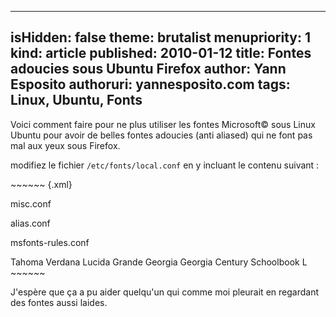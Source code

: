 -----
isHidden:       false
theme: brutalist
menupriority:   1
kind:           article
published: 2010-01-12
title: Fontes adoucies sous Ubuntu Firefox
author: Yann Esposito
authoruri: yannesposito.com
tags:  Linux, Ubuntu, Fonts
-----

Voici comment faire pour ne plus utiliser les fontes Microsoft© sous Linux Ubuntu pour avoir de belles fontes adoucies (anti aliased) qui ne font pas mal aux yeux sous Firefox.

modifiez le fichier <code>/etc/fonts/local.conf</code> en y incluant le contenu suivant : 

<div>
~~~~~~ {.xml}

<?xml version="1.0"?>
<!DOCTYPE fontconfig SYSTEM "fonts.dtd">
<fontconfig>

<!-- Miscellaneous settings -->

<include ignore_missing="yes">misc.conf</include>

<!-- Define alias -->

<include ignore_missing="yes">alias.conf</include>

<!-- Rules for Microsoft fonts -->

<include ignore_missing="yes">msfonts-rules.conf</include>

  <match target="pattern" name="family" >
      <test name="family" qual="any" >
          <string>Tahoma</string>
      </test>
      <edit mode="assign" name="family" >
          <string>Verdana</string>
      </edit>
  </match>
  <selectfont>
      <acceptfont>
          <pattern>
              <patelt name="family"> 
                <string>Lucida Grande</string> 
              </patelt>
          </pattern>
      </acceptfont>
  </selectfont>

  <match target="pattern" name="family" >
      <test name="family" qual="any" >
          <string>Georgia</string>
      </test>
      <edit mode="assign" name="family" >
          <string>Georgia</string>
      </edit>
  </match>
  <selectfont>
      <acceptfont>
          <pattern>
              <patelt name="family"> 
                <string>Century Schoolbook L</string> 
              </patelt>
          </pattern>
      </acceptfont>
  </selectfont>

</fontconfig>
~~~~~~
</div>

J'espère que ça a pu aider quelqu'un qui comme moi pleurait en regardant des fontes aussi laides.

